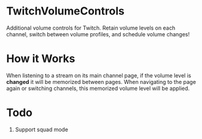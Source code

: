 # TwitchVolumeControls
Additional volume controls for Twitch. Retain volume levels on each channel, switch between volume profiles, and schedule volume changes! 

# How it Works
When listening to a stream on its main channel page, if the volume level is **changed** it will be memorized between pages. When navigating to the page again or switching channels, this memorized volume level will be applied.

# Todo
1. Support squad mode
